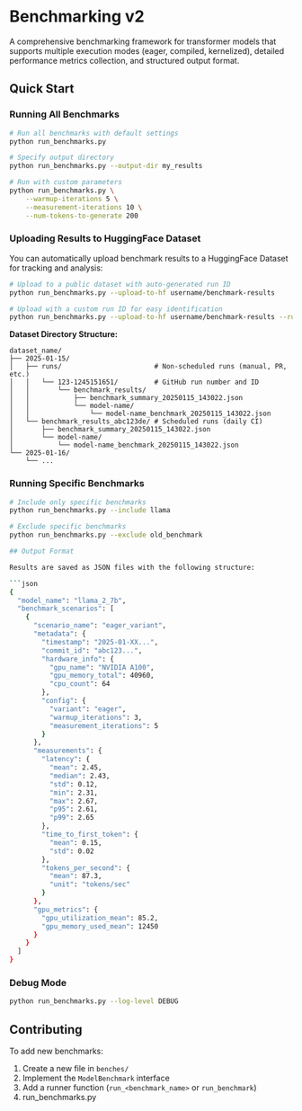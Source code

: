 # Benchmarking v2

A comprehensive benchmarking framework for transformer models that supports multiple execution modes (eager, compiled, kernelized), detailed performance metrics collection, and structured output format.


## Quick Start

### Running All Benchmarks

```bash
# Run all benchmarks with default settings
python run_benchmarks.py

# Specify output directory
python run_benchmarks.py --output-dir my_results

# Run with custom parameters
python run_benchmarks.py \
    --warmup-iterations 5 \
    --measurement-iterations 10 \
    --num-tokens-to-generate 200
```

### Uploading Results to HuggingFace Dataset

You can automatically upload benchmark results to a HuggingFace Dataset for tracking and analysis:

```bash
# Upload to a public dataset with auto-generated run ID
python run_benchmarks.py --upload-to-hf username/benchmark-results

# Upload with a custom run ID for easy identification
python run_benchmarks.py --upload-to-hf username/benchmark-results --run-id experiment_v1
```

**Dataset Directory Structure:**
```
dataset_name/
├── 2025-01-15/
│   ├── runs/                       # Non-scheduled runs (manual, PR, etc.)
│   │   └── 123-1245151651/         # GitHub run number and ID
│   │       └── benchmark_results/
│   │           ├── benchmark_summary_20250115_143022.json
│   │           └── model-name/
│   │               └── model-name_benchmark_20250115_143022.json
│   └── benchmark_results_abc123de/ # Scheduled runs (daily CI)
│       ├── benchmark_summary_20250115_143022.json
│       └── model-name/
│           └── model-name_benchmark_20250115_143022.json
└── 2025-01-16/
    └── ...
```

### Running Specific Benchmarks

```bash
# Include only specific benchmarks
python run_benchmarks.py --include llama

# Exclude specific benchmarks
python run_benchmarks.py --exclude old_benchmark

## Output Format

Results are saved as JSON files with the following structure:

```json
{
  "model_name": "llama_2_7b",
  "benchmark_scenarios": [
    {
      "scenario_name": "eager_variant",
      "metadata": {
        "timestamp": "2025-01-XX...",
        "commit_id": "abc123...",
        "hardware_info": {
          "gpu_name": "NVIDIA A100",
          "gpu_memory_total": 40960,
          "cpu_count": 64
        },
        "config": {
          "variant": "eager",
          "warmup_iterations": 3,
          "measurement_iterations": 5
        }
      },
      "measurements": {
        "latency": {
          "mean": 2.45,
          "median": 2.43,
          "std": 0.12,
          "min": 2.31,
          "max": 2.67,
          "p95": 2.61,
          "p99": 2.65
        },
        "time_to_first_token": {
          "mean": 0.15,
          "std": 0.02
        },
        "tokens_per_second": {
          "mean": 87.3,
          "unit": "tokens/sec"
        }
      },
      "gpu_metrics": {
        "gpu_utilization_mean": 85.2,
        "gpu_memory_used_mean": 12450
      }
    }
  ]
}
```

### Debug Mode

```bash
python run_benchmarks.py --log-level DEBUG
```

## Contributing

To add new benchmarks:

1. Create a new file in `benches/`
2. Implement the `ModelBenchmark` interface
3. Add a runner function (`run_<benchmark_name>` or `run_benchmark`)
4. run_benchmarks.py